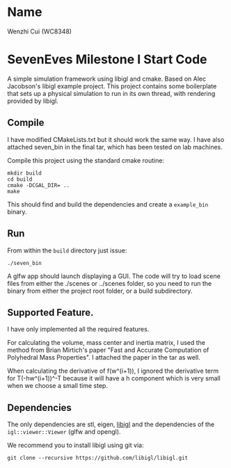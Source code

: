 # Name

Wenzhi Cui (WC8348)

# SevenEves Milestone I Start Code

A simple simulation framework using libigl and cmake. Based on Alec Jacobson's libigl example project. This project contains some boilerplate that sets up a physical simulation to run in its own thread, with rendering provided by libigl.

## Compile
I have modified CMakeLists.txt but it should work the same way. I have also attached seven_bin in the final tar, which has been tested on lab machines.

Compile this project using the standard cmake routine:

    mkdir build
    cd build
    cmake -DCGAL_DIR= ..
    make

This should find and build the dependencies and create a `example_bin` binary.

## Run

From within the `build` directory just issue:

    ./seven_bin

A glfw app should launch displaying a GUI. The code will try to load scene files from either
the ./scenes or ../scenes folder, so you need to run the binary from either the project root
folder, or a build subdirectory.

## Supported Feature.
I have only implemented all the required features.

For calculating the volume, mass center and inertia matrix, I used the method from Brian Mirtich's paper
"Fast and Accurate Computation of Polyhedral Mass Properties". I attached the paper in the tar as well.

When calculating the derivative of f(w^(i+1)), I ignored the derivative term for T(-hw^(i+1))^-T because it will
have a h component which is very small when we choose a small time step.

## Dependencies

The only dependencies are stl, eigen, [libigl](libigl.github.io/libigl/) and
the dependencies of the `igl::viewer::Viewer` (glfw and opengl).

We recommend you to install libigl using git via:

    git clone --recursive https://github.com/libigl/libigl.git

